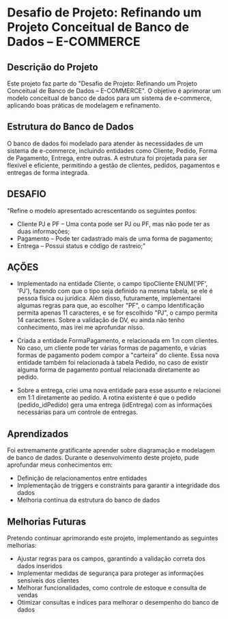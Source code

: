 # Desafio de Projeto: Refinando um Projeto Conceitual de Banco de Dados – E-COMMERCE

## Descrição do Projeto

Este projeto faz parte do "Desafio de Projeto: Refinando um Projeto Conceitual de Banco de Dados – E-COMMERCE". O objetivo é aprimorar um modelo conceitual de banco de dados para um sistema de e-commerce, aplicando boas práticas de modelagem e refinamento.

## Estrutura do Banco de Dados

O banco de dados foi modelado para atender às necessidades de um sistema de e-commerce, incluindo entidades como Cliente, Pedido, Forma de Pagamento, Entrega, entre outras. A estrutura foi projetada para ser flexível e eficiente, permitindo a gestão de clientes, pedidos, pagamentos e entregas de forma integrada.


## DESAFIO

"Refine o modelo apresentado acrescentando os seguintes pontos:
- Cliente PJ e PF – Uma conta pode ser PJ ou PF, mas não pode ter as duas informações;
- Pagamento – Pode ter cadastrado mais de uma forma de pagamento;
- Entrega – Possui status e código de rastreio;"

## AÇÕES

- Implementado na entidade Cliente, o campo tipoCliente ENUM('PF', 'PJ'), fazendo com que o tipo seja definido na mesma tabela, se ele é pessoa física ou jurídica. Além disso, futuramente, implementarei algumas regras para que, ao escolher "PF", o campo Identificação permita apenas 11 caracteres, e se for escolhido "PJ", o campo permita 14 caracteres. Sobre a validação de DV, eu ainda não tenho conhecimento, mas irei me aprofundar nisso.

- Criada a entidade FormaPagamento, e relacionada em 1:n com clientes. No caso, um cliente pode ter várias formas de pagamento, e várias formas de pagamento podem compor a "carteira" do cliente. Essa nova entidade também foi relacionada à tabela Pedido, no caso de existir alguma forma de pagamento pontual relacionada diretamente ao pedido.

- Sobre a entrega, criei uma nova entidade para esse assunto e relacionei em 1:1 diretamente ao pedido. A rotina existente é que o pedido (pedido_idPedido) gera uma entrega (idEntrega) com as informações necessárias para um controle de entregas.


## Aprendizados

Foi extremamente gratificante aprender sobre diagramação e modelagem de banco de dados. Durante o desenvolvimento deste projeto, pude aprofundar meus conhecimentos em:

- Definição de relacionamentos entre entidades
- Implementação de triggers e constraints para garantir a integridade dos dados
- Melhoria contínua da estrutura do banco de dados

## Melhorias Futuras

Pretendo continuar aprimorando este projeto, implementando as seguintes melhorias:

- Ajustar regras para os campos, garantindo a validação correta dos dados inseridos
- Implementar medidas de segurança para proteger as informações sensíveis dos clientes
- Melhorar funcionalidades, como controle de estoque e consulta de vendas
- Otimizar consultas e índices para melhorar o desempenho do banco de dados


